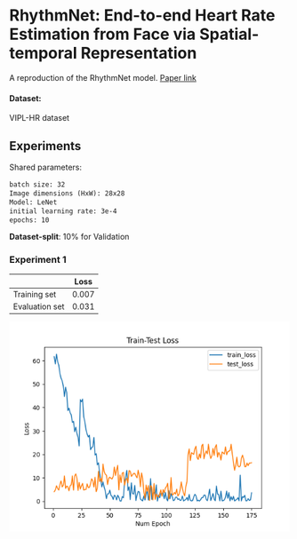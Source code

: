 # RhythmNet: End-to-end Heart Rate Estimation from Face via Spatial-temporal Representation
A reproduction of the RhythmNet model. [Paper link](arxiv.org/abs/1910.11515)

#### Dataset:
VIPL-HR dataset

## Experiments
Shared parameters:
```
batch size: 32
Image dimensions (HxW): 28x28
Model: LeNet
initial learning rate: 3e-4
epochs: 10
```

**Dataset-split**: 10% for Validation
### Experiment 1

|                | **Loss** |
|----------------|----------------|
| Training set |        0.007  |
| Evaluation set |        0.031  |


![plot](results/train-test_loss.png)

